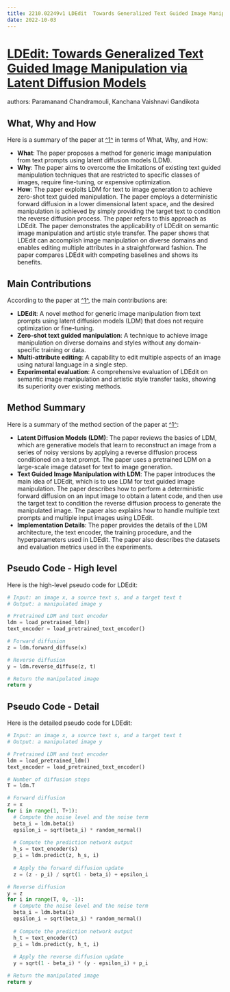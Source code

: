 ```yaml
---
title: 2210.02249v1 LDEdit  Towards Generalized Text Guided Image Manipulation via Latent Diffusion Models
date: 2022-10-03
---
```


# [LDEdit: Towards Generalized Text Guided Image Manipulation via Latent Diffusion Models](http://arxiv.org/abs/2210.02249v1)

authors: Paramanand Chandramouli, Kanchana Vaishnavi Gandikota


## What, Why and How

[1]: https://arxiv.org/abs/2210.02249v1 "[2210.02249v1] LDEdit: Towards Generalized Text Guided Image ..."
[2]: https://arxiv.org/abs/2210.02249 "[2210.02249] LDEdit: Towards Generalized Text Guided Image Manipulation ..."
[3]: http://export.arxiv.org/abs/2106.02249v1 "[2106.02249v1] Robustifying Reinforcement Learning Policies with ..."

Here is a summary of the paper at [^1^][1] in terms of What, Why, and How:

- **What**: The paper proposes a method for generic image manipulation from text prompts using latent diffusion models (LDM).
- **Why**: The paper aims to overcome the limitations of existing text guided manipulation techniques that are restricted to specific classes of images, require fine-tuning, or expensive optimization.
- **How**: The paper exploits LDM for text to image generation to achieve zero-shot text guided manipulation. The paper employs a deterministic forward diffusion in a lower dimensional latent space, and the desired manipulation is achieved by simply providing the target text to condition the reverse diffusion process. The paper refers to this approach as LDEdit. The paper demonstrates the applicability of LDEdit on semantic image manipulation and artistic style transfer. The paper shows that LDEdit can accomplish image manipulation on diverse domains and enables editing multiple attributes in a straightforward fashion. The paper compares LDEdit with competing baselines and shows its benefits.

## Main Contributions

[1]: https://arxiv.org/abs/2210.02249v1 "[2210.02249v1] LDEdit: Towards Generalized Text Guided Image ..."
[2]: https://arxiv.org/abs/2210.02249 "[2210.02249] LDEdit: Towards Generalized Text Guided Image Manipulation ..."
[3]: http://export.arxiv.org/abs/2106.02249v1 "[2106.02249v1] Robustifying Reinforcement Learning Policies with ..."

According to the paper at [^1^][1], the main contributions are:

- **LDEdit**: A novel method for generic image manipulation from text prompts using latent diffusion models (LDM) that does not require optimization or fine-tuning.
- **Zero-shot text guided manipulation**: A technique to achieve image manipulation on diverse domains and styles without any domain-specific training or data.
- **Multi-attribute editing**: A capability to edit multiple aspects of an image using natural language in a single step.
- **Experimental evaluation**: A comprehensive evaluation of LDEdit on semantic image manipulation and artistic style transfer tasks, showing its superiority over existing methods.

## Method Summary

[1]: https://arxiv.org/abs/2210.02249v1 "[2210.02249v1] LDEdit: Towards Generalized Text Guided Image ..."
[2]: https://arxiv.org/abs/2210.02249 "[2210.02249] LDEdit: Towards Generalized Text Guided Image Manipulation ..."
[3]: http://export.arxiv.org/abs/2106.02249v1 "[2106.02249v1] Robustifying Reinforcement Learning Policies with ..."

Here is a summary of the method section of the paper at [^1^][1]:

- **Latent Diffusion Models (LDM)**: The paper reviews the basics of LDM, which are generative models that learn to reconstruct an image from a series of noisy versions by applying a reverse diffusion process conditioned on a text prompt. The paper uses a pretrained LDM on a large-scale image dataset for text to image generation.
- **Text Guided Image Manipulation with LDM**: The paper introduces the main idea of LDEdit, which is to use LDM for text guided image manipulation. The paper describes how to perform a deterministic forward diffusion on an input image to obtain a latent code, and then use the target text to condition the reverse diffusion process to generate the manipulated image. The paper also explains how to handle multiple text prompts and multiple input images using LDEdit.
- **Implementation Details**: The paper provides the details of the LDM architecture, the text encoder, the training procedure, and the hyperparameters used in LDEdit. The paper also describes the datasets and evaluation metrics used in the experiments.

## Pseudo Code - High level

Here is the high-level pseudo code for LDEdit:

```python
# Input: an image x, a source text s, and a target text t
# Output: a manipulated image y

# Pretrained LDM and text encoder
ldm = load_pretrained_ldm()
text_encoder = load_pretrained_text_encoder()

# Forward diffusion
z = ldm.forward_diffuse(x)

# Reverse diffusion
y = ldm.reverse_diffuse(z, t)

# Return the manipulated image
return y
```

## Pseudo Code - Detail

Here is the detailed pseudo code for LDEdit:

```python
# Input: an image x, a source text s, and a target text t
# Output: a manipulated image y

# Pretrained LDM and text encoder
ldm = load_pretrained_ldm()
text_encoder = load_pretrained_text_encoder()

# Number of diffusion steps
T = ldm.T

# Forward diffusion
z = x
for i in range(1, T+1):
  # Compute the noise level and the noise term
  beta_i = ldm.beta(i)
  epsilon_i = sqrt(beta_i) * random_normal()
  
  # Compute the prediction network output
  h_s = text_encoder(s)
  p_i = ldm.predict(z, h_s, i)
  
  # Apply the forward diffusion update
  z = (z - p_i) / sqrt(1 - beta_i) + epsilon_i

# Reverse diffusion
y = z
for i in range(T, 0, -1):
  # Compute the noise level and the noise term
  beta_i = ldm.beta(i)
  epsilon_i = sqrt(beta_i) * random_normal()
  
  # Compute the prediction network output
  h_t = text_encoder(t)
  p_i = ldm.predict(y, h_t, i)
  
  # Apply the reverse diffusion update
  y = sqrt(1 - beta_i) * (y - epsilon_i) + p_i

# Return the manipulated image
return y
```